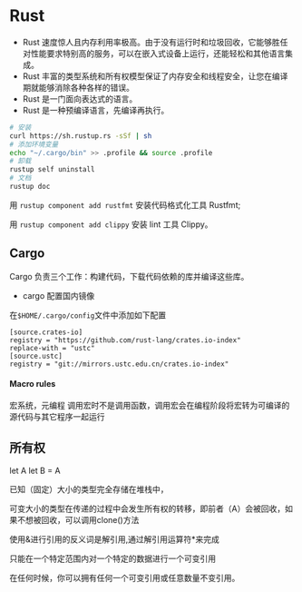 # Rust

* Rust 速度惊人且内存利用率极高。由于没有运行时和垃圾回收，它能够胜任对性能要求特别高的服务，可以在嵌入式设备上运行，还能轻松和其他语言集成。
* Rust 丰富的类型系统和所有权模型保证了内存安全和线程安全，让您在编译期就能够消除各种各样的错误。
* Rust 是一门面向表达式的语言。
* Rust 是一种预编译语言，先编译再执行。

```bash
# 安装
curl https://sh.rustup.rs -sSf | sh
# 添加环境变量
echo "~/.cargo/bin" >> .profile && source .profile
# 卸载
rustup self uninstall
# 文档
rustup doc
```

用 `rustup component add rustfmt` 安装代码格式化工具 Rustfmt;

用 `rustup component add clippy` 安装 lint 工具 Clippy。

## Cargo

Cargo 负责三个工作：构建代码，下载代码依赖的库并编译这些库。

* cargo 配置国内镜像

在`$HOME/.cargo/config`文件中添加如下配置

```config
[source.crates-io]
registry = "https://github.com/rust-lang/crates.io-index"
replace-with = "ustc"
[source.ustc]
registry = "git://mirrors.ustc.edu.cn/crates.io-index"
```


#### Macro rules

宏系统，元编程
调用宏时不是调用函数，调用宏会在编程阶段将宏转为可编译的源代码与其它程序一起运行


## 所有权

let A
let B = A

已知（固定）大小的类型完全存储在堆栈中，

可变大小的类型在传递的过程中会发生所有权的转移，即前者（A）会被回收，如果不想被回收，可以调用clone()方法

使用&进行引用的反义词是解引用,通过解引用运算符*来完成

只能在一个特定范围内对一个特定的数据进行一个可变引用

在任何时候，你可以拥有任何一个可变引用或任意数量不变引用。
